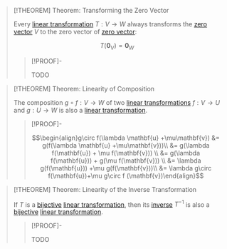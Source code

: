 >[!THEOREM] Theorem: Transforming the Zero Vector
>
>Every [linear transformation](Linear%20Transformation.md) $T: V \to W$ always transforms the [zero vector](../Vector%20Spaces/Vector%20Space.md) $V$ to the zero vector of [zero vector](../Vector%20Spaces/Vector%20Space.md):
>
>$$T(\mathbf{0}_V) = \mathbf{0}_W$$
>
>>[!PROOF]-
>>
>>TODO
>>
>

>[!THEOREM] Theorem: Linearity of Composition
>
>The composition $g\circ f: V\to W$ of two [linear transformations](Linear%20Transformation.md) $f: V \to U$ and $g: U \to W$ is also a [linear transformation](Linear%20Transformation.md).
>
>>[!PROOF]-
>>
>>$$\begin{align}g\circ f(\lambda \mathbf{u} +\mu\mathbf{v}) &= g(f(\lambda \mathbf{u} +\mu\mathbf{v}))\\ &= g(\lambda f(\mathbf{u}) + \mu f(\mathbf{v})) \\ &= g(\lambda f(\mathbf{u})) + g(\mu f(\mathbf{v})) \\ &= \lambda g(f(\mathbf{u})) +\mu g(f(\mathbf{v}))\\ &= \lambda g\circ f(\mathbf{u})+\mu g\circ f (\mathbf{v})\end{align}$$
>>
>

>[!THEOREM] Theorem: Linearity of the Inverse Transformation
>
>If $T$ is a [bijective](../../../Analysis/Functions/Injection,%20Surjection,%20Bijection.md) [linear transformation](Linear%20Transformation.md), then its [inverse](../../../Analysis/Functions/Inverse%20Function.md) $T^{-1}$ is also a [bijective](../../../Analysis/Functions/Injection,%20Surjection,%20Bijection.md) [linear transformation](Linear%20Transformation.md).
>
>>[!PROOF]-
>>
>>TODO
>>
>